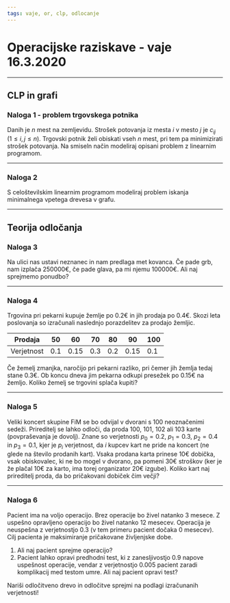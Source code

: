 ```yaml
---
tags: vaje, or, clp, odlocanje
---
```

# Operacijske raziskave - vaje 16.3.2020

---

## CLP in grafi

### Naloga 1 - problem trgovskega potnika

Danih je $n$ mest na zemljevidu. Strošek potovanja iz mesta $i$ v mesto $j$ je $c_{ij}$ ($1 \le i, j \le n$). Trgovski potnik želi obiskati vseh $n$ mest, pri tem pa minimizirati strošek potovanja. Na smiseln način modeliraj opisani problem z linearnim programom.

---

### Naloga 2

S celoštevilskim linearnim programom modeliraj problem iskanja minimalnega vpetega drevesa v grafu.

---

## Teorija odločanja

### Naloga 3

Na ulici nas ustavi neznanec in nam predlaga met kovanca. Če pade grb, nam izplača $250000 €$, če pade glava, pa mi njemu $100000 €$. Ali naj sprejmemo ponudbo?

---

### Naloga 4

Trgovina pri pekarni kupuje žemlje po $0.2 €$ in jih prodaja po $0.4 €$. Skozi leta poslovanja so izračunali naslednjo porazdelitev za prodajo žemljic.

| Prodaja    | $50$  | $60$   | $70$  | $80$  | $90$   | $100$ |
| ---------- | ----- | ------ | ----- | ----- | ------ | ----- |
| Verjetnost | $0.1$ | $0.15$ | $0.3$ | $0.2$ | $0.15$ | $0.1$ |

Če žemelj zmanjka, naročijo pri pekarni razliko, pri čemer jih žemlja tedaj stane $0.3 €$. Ob koncu dneva jim pekarna odkupi presežek po $0.15 €$ na žemljo. Koliko žemelj se trgovini splača kupiti?

---

### Naloga 5

Veliki koncert skupine FiM se bo odvijal v dvorani s $100$ neoznačenimi sedeži. Prireditelj se lahko odloči, da proda $100$, $101$, $102$ ali $103$ karte (povpraševanja je dovolj). Znane so verjetnosti $p_0 = 0.2$, $p_1 = 0.3$, $p_2 = 0.4$ in $p_3 = 0.1$, kjer je $p_i$ verjetnost, da $i$ kupcev kart ne pride na koncert
(ne glede na število prodanih kart). Vsaka prodana karta prinese $10 €$ dobička, vsak obiskovalec, ki ne bo mogel v dvorano, pa pomeni $30 €$ stroškov (ker je že plačal $10 €$ za karto, ima torej organizator $20 €$ izgube). Koliko kart naj prireditelj proda, da bo pričakovani dobiček čim večji?

---

### Naloga 6

Pacient ima na voljo operacijo. Brez operacije bo živel natanko $3$ mesece. Z uspešno opravljeno operacijo bo živel natanko $12$ mesecev. Operacija je neuspešna z verjetnostjo $0.3$ (v tem primeru pacient dočaka $0$ mesecev). Cilj pacienta je maksimiranje pričakovane življenjske dobe.

1. Ali naj pacient sprejme operacijo?
2. Pacient lahko opravi predhodni test, ki z zanesljivostjo $0.9$ napove uspešnost operacije, vendar z verjetnostjo $0.005$ pacient zaradi komplikacij med testom umre. Ali naj pacient opravi test?

Nariši odločitveno drevo in odločitve sprejmi na podlagi izračunanih verjetnosti!